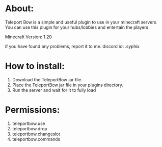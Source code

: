 # About:
Teleport Bow is a simple and useful plugin to use in your minecraft servers. You can use this plugin for your hubs/lobbies and entertain the players

Minecraft Version: 1.20

if you have found any problems, report it to me.
discord id: .syphix

# How to install: 
1. Download the TeleportBow jar file.
2. Place the TeleportBow jar file in your plugins directory.
3. Run the server and wait for it to fully load

# Permissions:
1. teleportbow.use
2. teleportbow.drop
3. teleportbow.changeslot
4. teleportbow.commands

